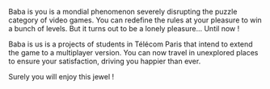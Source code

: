 Baba is you is a mondial phenomenon severely disrupting the puzzle category of video games. You can redefine the rules at your pleasure to win a bunch of levels. But it turns out to be a lonely pleasure... Until now !

Baba is us is a projects of students in Télécom Paris that intend to extend the game to a multiplayer version. You can now travel in unexplored places to ensure your satisfaction, driving you happier than ever.

Surely you will enjoy this jewel !
